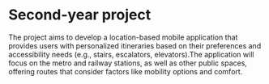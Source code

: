 # Second-year project 

The project aims to develop a location-based mobile application that provides users with personalized itineraries based on their preferences and accessibility needs (e.g., stairs, escalators, elevators).The application will focus on the metro and railway stations, as well as other public spaces, offering routes that consider factors like mobility options and comfort.
